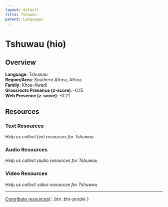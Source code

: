 ```yaml
---
layout: default
title: Tshuwau
parent: Languages
---
```


# Tshuwau (hio)

## Overview

**Language**: Tshuwau  
**Region/Area**: Southern Africa, Africa  
**Family**: Khoe-Kwadi  
**Grassroots Presence (z-score)**: -0.15  
**Web Presence (z-score)**: -0.21  

## Resources

### Text Resources
*Help us collect text resources for Tshuwau*

### Audio Resources
*Help us collect audio resources for Tshuwau*

### Video Resources
*Help us collect video resources for Tshuwau*

---

[Contribute resources](https://forms.office.com/e/1SfLJx3u1r){: .btn .btn-purple }
